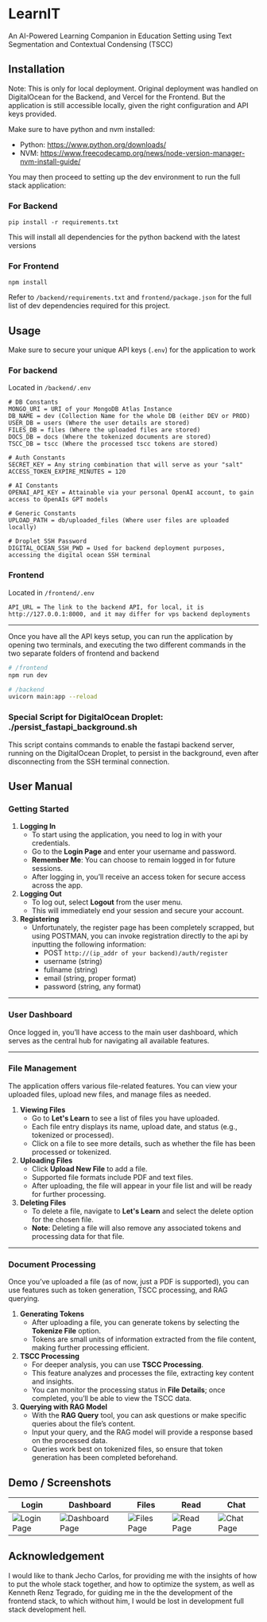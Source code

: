 # LearnIT
An AI-Powered Learning Companion in Education Setting using Text Segmentation and Contextual Condensing (TSCC)

## Installation
Note: This is only for local deployment. Original deployment was handled on DigitalOcean for the Backend, and Vercel for the Frontend. But the application is still accessible locally, given the right configuration and API keys provided.

Make sure to have python and nvm installed:
- Python: https://www.python.org/downloads/
- NVM: https://www.freecodecamp.org/news/node-version-manager-nvm-install-guide/

You may then proceed to setting up the dev environment to run the full stack application:
### For Backend
```
pip install -r requirements.txt
```
This will install all dependencies for the python backend with the latest versions

### For Frontend
```
npm install
```

Refer to `/backend/requirements.txt` and `frontend/package.json` for the full list of dev dependencies required for this project.

## Usage
Make sure to secure your unique API keys (`.env`) for the application to work

### For backend
Located in `/backend/.env`

```
# DB Constants
MONGO_URI = URI of your MongoDB Atlas Instance
DB_NAME = dev (Collection Name for the whole DB (either DEV or PROD)
USER_DB = users (Where the user details are stored)
FILES_DB = files (Where the uploaded files are stored)
DOCS_DB = docs (Where the tokenized documents are stored)
TSCC_DB = tscc (Where the processed tscc tokens are stored)

# Auth Constants
SECRET_KEY = Any string combination that will serve as your "salt"
ACCESS_TOKEN_EXPIRE_MINUTES = 120

# AI Constants
OPENAI_API_KEY = Attainable via your personal OpenAI account, to gain access to OpenAIs GPT models

# Generic Constants
UPLOAD_PATH = db/uploaded_files (Where user files are uploaded locally)

# Droplet SSH Password
DIGITAL_OCEAN_SSH_PWD = Used for backend deployment purposes, accessing the digital ocean SSH terminal
```
### Frontend
Located in `/frontend/.env`
```
API_URL = The link to the backend API, for local, it is http://127.0.0.1:8000, and it may differ for vps backend deployments
```
---
Once you have all the API keys setup, you can run the application by opening two terminals, and executing the two different commands in the two separate folders of frontend and backend

```bash
# /frontend
npm run dev

# /backend
uvicorn main:app --reload
```

### Special Script for DigitalOcean Droplet: ./persist_fastapi_background.sh

This script contains commands to enable the fastapi backend server, running on the DigitalOcean Droplet, to persist in the background, even after disconnecting from the SSH terminal connection.

## User Manual

### Getting Started

1. **Logging In**
    - To start using the application, you need to log in with your credentials.
    - Go to the **Login Page** and enter your username and password.
    - **Remember Me**: You can choose to remain logged in for future sessions.
    - After logging in, you’ll receive an access token for secure access across the app.
2. **Logging Out**
    - To log out, select **Logout** from the user menu.
    - This will immediately end your session and secure your account.
3. **Registering**
    - Unfortunately, the register page has been completely scrapped, but using POSTMAN, you can invoke registration directly to the api by inputting the following information:
        - POST `http://(ip_addr of your backend)/auth/register`
        - username (string)
        - fullname (string)
        - email (string, proper format)
        - password (string, any format)
---

### User Dashboard

Once logged in, you’ll have access to the main user dashboard, which serves as the central hub for navigating all available features.

---

### File Management

The application offers various file-related features. You can view your uploaded files, upload new files, and manage files as needed.

1. **Viewing Files**
    - Go to **Let's Learn** to see a list of files you have uploaded.
    - Each file entry displays its name, upload date, and status (e.g., tokenized or processed).
    - Click on a file to see more details, such as whether the file has been processed or tokenized.
2. **Uploading Files**
    - Click **Upload New File** to add a file.
    - Supported file formats include PDF and text files.
    - After uploading, the file will appear in your file list and will be ready for further processing.
3. **Deleting Files**
    - To delete a file, navigate to **Let's Learn** and select the delete option for the chosen file.
    - **Note**: Deleting a file will also remove any associated tokens and processing data for that file.

---

### **Document Processing**

Once you’ve uploaded a file (as of now, just a PDF is supported), you can use features such as token generation, TSCC processing, and RAG querying.

1. **Generating Tokens**
    - After uploading a file, you can generate tokens by selecting the **Tokenize File** option.
    - Tokens are small units of information extracted from the file content, making further processing efficient.
2. **TSCC Processing**
    - For deeper analysis, you can use **TSCC Processing**.
    - This feature analyzes and processes the file, extracting key content and insights.
    - You can monitor the processing status in **File Details**; once completed, you’ll be able to view the TSCC data.
3. **Querying with RAG Model**
    - With the **RAG Query** tool, you can ask questions or make specific queries about the file’s content.
    - Input your query, and the RAG model will provide a response based on the processed data.
    - Queries work best on tokenized files, so ensure that token generation has been completed beforehand.

## Demo / Screenshots
|Login | Dashboard | Files | Read | Chat |
| -- | -- | -- | -- | -- |
|![Login Page](images/Login%201.png) | ![Dashboard Page](images/Dashboard%201.png) | ![Files Page](images/Files%201.png) | ![Read Page](images/Read%201.png) | ![Chat Page](images/Chat%201.png) |




## Acknowledgement
I would like to thank Jecho Carlos, for providing me with the insights of how to put the whole stack together, and how to optimize the system, as well as Kenneth Renz Tegrado, for guiding me in the the development of the frontend stack, to which without him, I would be lost in development full stack development hell.
